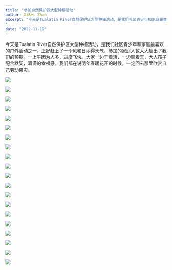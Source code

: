 ```yaml
---
title: "参加自然保护区大型种植活动"
author: XiBei Zhao
excerpt: "今天是Tualatin River自然保护区大型种植活动，是我们社区青少年和家庭最喜欢的户外活动之一。正好赶上了一个风和日丽得天气，参加的家庭人数大大超出了我们的预期。一上午因为人多，进度飞快。大家一边干着活，一边聊着天，大人孩子配合默契，满满的幸福感。我们都在说明年春暖花开的时候，一定回去那里欣赏自己劳动果实。
"
date: "2022-11-19"
---
```

今天是Tualatin River自然保护区大型种植活动，是我们社区青少年和家庭最喜欢的户外活动之一。正好赶上了一个风和日丽得天气，参加的家庭人数大大超出了我们的预期。一上午因为人多，进度飞快。大家一边干着活，一边聊着天，大人孩子配合默契，满满的幸福感。我们都在说明年春暖花开的时候，一定回去那里欣赏自己劳动果实。

![](https://res.cloudinary.com/dhngj18do/image/upload/f_auto,q_auto/v1/images/316238704_167369812594776_4584397724039204958_n)

![](https://res.cloudinary.com/dhngj18do/image/upload/f_auto,q_auto/v1/images/316240980_167369602594797_433626669145370803_n)

![](https://res.cloudinary.com/dhngj18do/image/upload/f_auto,q_auto/v1/images/316259460_167370062594751_6268620491887123986_n)

![](https://res.cloudinary.com/dhngj18do/image/upload/f_auto,q_auto/v1/images/316267543_167370112594746_4057760097005825387_n)

![](https://res.cloudinary.com/dhngj18do/image/upload/f_auto,q_auto/v1/images/316284207_167369845928106_49880747995682939_n)

![](https://res.cloudinary.com/dhngj18do/image/upload/f_auto,q_auto/v1/images/316314275_167369632594794_8891703944213564211_n)

![](https://res.cloudinary.com/dhngj18do/image/upload/f_auto,q_auto/v1/images/316315160_167370179261406_6217489680870185233_n)

![](https://res.cloudinary.com/dhngj18do/image/upload/f_auto,q_auto/v1/images/316318385_167369715928119_8004582931393689183_n)

![](https://res.cloudinary.com/dhngj18do/image/upload/f_auto,q_auto/v1/images/316412241_167369672594790_3821551686306013006_n)

![](https://res.cloudinary.com/dhngj18do/image/upload/f_auto,q_auto/v1/images/316412282_167369752594782_2056302974306469379_n)

![](https://res.cloudinary.com/dhngj18do/image/upload/f_auto,q_auto/v1/images/316414153_167370149261409_516623120101582030_n)

![](https://res.cloudinary.com/dhngj18do/image/upload/f_auto,q_auto/v1/images/316421163_167369902594767_4663387069260985391_n)

![](https://res.cloudinary.com/dhngj18do/image/upload/f_auto,q_auto/v1/images/316522348_167370029261421_2835461311076300503_n)

![](https://res.cloudinary.com/dhngj18do/image/upload/f_auto,q_auto/v1/images/316524150_167369542594803_4865007636623831381_n)

![](https://res.cloudinary.com/dhngj18do/image/upload/f_auto,q_auto/v1/images/316526215_167369945928096_8955228354957246540_n)

![](https://res.cloudinary.com/dhngj18do/image/upload/f_auto,q_auto/v1/images/316528992_167369995928091_7734299541285868997_n)

![](https://res.cloudinary.com/dhngj18do/image/upload/f_auto,q_auto/v1/images/316530975_167369512594806_6446667321193220192_n)

![](https://res.cloudinary.com/dhngj18do/image/upload/f_auto,q_auto/v1/images/316534127_167369875928103_8621646964258694860_n)

![](https://res.cloudinary.com/dhngj18do/image/upload/f_auto,q_auto/v1/images/316548912_167369929261431_1981298713677009048_n)

![](https://res.cloudinary.com/dhngj18do/image/upload/f_auto,q_auto/v1/images/316266850_167369785928112_6426637196038065052_n)
